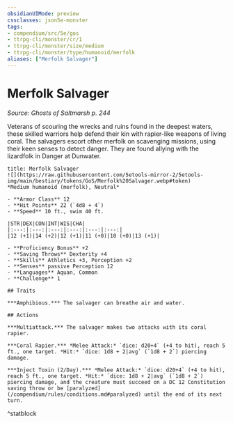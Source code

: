```yaml
---
obsidianUIMode: preview
cssclasses: json5e-monster
tags:
- compendium/src/5e/gos
- ttrpg-cli/monster/cr/1
- ttrpg-cli/monster/size/medium
- ttrpg-cli/monster/type/humanoid/merfolk
aliases: ["Merfolk Salvager"]
---
```

# Merfolk Salvager
*Source: Ghosts of Saltmarsh p. 244*  

Veterans of scouring the wrecks and ruins found in the deepest waters, these skilled warriors help defend their kin with rapier-like weapons of living coral. The salvagers escort other merfolk on scavenging missions, using their keen senses to detect danger. They are found allying with the lizardfolk in Danger at Dunwater.

```ad-statblock
title: Merfolk Salvager
![](https://raw.githubusercontent.com/5etools-mirror-2/5etools-img/main/bestiary/tokens/GoS/Merfolk%20Salvager.webp#token)
*Medium humanoid (merfolk), Neutral*

- **Armor Class** 12 
- **Hit Points** 22 (`4d8 + 4`)
- **Speed** 10 ft., swim 40 ft.

|STR|DEX|CON|INT|WIS|CHA|
|:---:|:---:|:---:|:---:|:---:|:---:|
|12 (+1)|14 (+2)|12 (+1)|11 (+0)|10 (+0)|13 (+1)|

- **Proficiency Bonus** +2
- **Saving Throws** Dexterity +4
- **Skills** Athletics +3, Perception +2
- **Senses** passive Perception 12
- **Languages** Aquan, Common
- **Challenge** 1

## Traits

***Amphibious.*** The salvager can breathe air and water.

## Actions

***Multiattack.*** The salvager makes two attacks with its coral rapier.

***Coral Rapier.*** *Melee Attack:* `dice: d20+4` (+4 to hit), reach 5 ft., one target. *Hit:* `dice: 1d8 + 2|avg` (`1d8 + 2`) piercing damage.

***Inject Toxin (2/Day).*** *Melee Attack:* `dice: d20+4` (+4 to hit), reach 5 ft., one target. *Hit:* `dice: 1d8 + 2|avg` (`1d8 + 2`) piercing damage, and the creature must succeed on a DC 12 Constitution saving throw or be [paralyzed](/compendium/rules/conditions.md#paralyzed) until the end of its next turn.
```
^statblock
